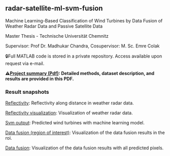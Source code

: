 ## radar-satellite-ml-svm-fusion

Machine Learning-Based Classification of Wind Turbines by Data Fusion of Weather Radar Data and Passive Satellite Data

Master Thesis - Technische Universität Chemnitz

Supervisor: Prof Dr. Madhukar Chandra, Cosupervisor: M. Sc. Emre Colak

🔒Full MATLAB code is stored in a private repository. Access available upon request via e-mail.

**⚠️[Project summary (Pdf)](docs/master-thesis-summary.pdf): Detailed methods, dataset description, and results are provided in this PDF.**

### Result snapshots

[Reflectivity](docs/results/Reflectivity.jpg): Reflectivity along distance in weather radar data.

[Reflectivity visualization](docs/results/Reflectivity-visualization.jpg): Visualization of weather radar data.

[Svm output](docs/results/Svm-output.jpg): Predicted wind turbines with machine learning model.

[Data fusion (region of interest)](docs/results/Data-fusion-roi.jpg): Visualization of the data fusion results in the roi.

[Data fusion](docs/results/Data-fusion-all-predictions.jpg): Visualization of the data fusion results with all predicted pixels.

